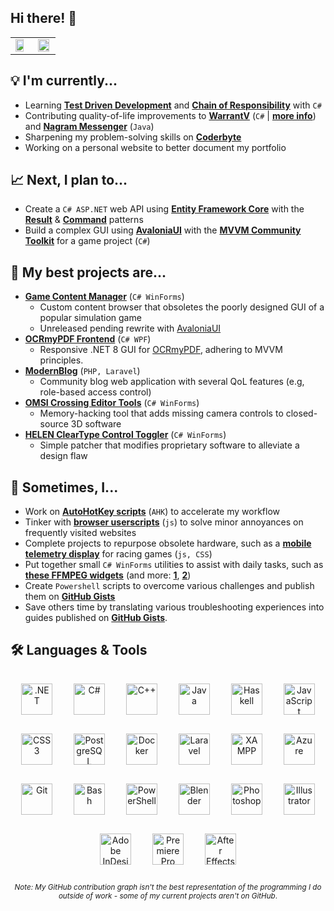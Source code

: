 ## Hi there! 👋

<!--


**sjain882/sjain882** is a ✨ _special_ ✨ repository because its `README.md` (this file)** appears on your GitHub profile.

Here are some ideas to get you started:

- 🔭 I’m currently working on ...
- 🌱 I’m currently learning ...
- 👯 I’m looking to collaborate on ...
- 🤔 I’m looking for help with ...
- 💬 Ask me about ...
- 📫 How to reach me: ...
- 😄 Pronouns: ...
- ⚡ Fun fact: ...
-->

<table align="center">
  <tr>
    <td>
      <img style="width: 80%; height: 80%" src="https://github-readme-stats.vercel.app/api?username=sjain882&count_private=true&theme=dark"/>
    </td>
    <td>
      <img style="width: 95%; height: 95%" src="https://github-readme-stats.vercel.app/api/top-langs/?username=sjain882&layout=compact&theme=dark"/>
    </td>
  </tr>
</table>

## **💡 I'm currently...**
- Learning **[Test Driven Development](https://en.wikipedia.org/wiki/Test-driven_development)** and **[Chain of Responsibility](https://refactoring.guru/design-patterns/chain-of-responsibility/csharp/example)** with `C#`
- Contributing quality-of-life improvements to **[WarrantV](https://github.com/sjain882/WarrantV/commits/allMyChanges/)** (`C#` | **[more info](https://www.gta5-mods.com/scripts/warrantv)**) and **[Nagram Messenger](https://github.com/NextAlone/Nagram)** (`Java`)
- Sharpening my problem-solving skills on **[Coderbyte](https://coderbyte.com/)**
- Working on a personal website to better document my portfolio

## **📈 Next, I plan to...**
- Create a `C# ASP.NET` web API using **[Entity Framework Core](https://learn.microsoft.com/en-us/ef/core/)** with the **[Result](https://andrewlock.net/working-with-the-result-pattern-part-1-replacing-exceptions-as-control-flow/)** & **[Command](https://refactoring.guru/design-patterns/command/csharp/example)** patterns
- Build a complex GUI using **[AvaloniaUI](https://avaloniaui.net/)** with the **[MVVM Community Toolkit](https://learn.microsoft.com/en-us/dotnet/communitytoolkit/mvvm/)** for a game project (`C#`)

## **🚀 My best projects are...**
- **[Game Content Manager]()** (`C# WinForms`)
  - Custom content browser that obsoletes the poorly designed GUI of a popular simulation game
  - Unreleased pending rewrite with [AvaloniaUI](https://avaloniaui.net/)
‎
- **[OCRmyPDF Frontend](https://github.com/sjain882/OCRmyPDF-WinGUI)** (`C# WPF`)
  - Responsive .NET 8 GUI for [OCRmyPDF](https://github.com/ocrmypdf/OCRmyPDF), adhering to MVVM principles.
‎
- **[ModernBlog](https://github.com/sjain882/Csc348-blog)** (`PHP, Laravel`)
  - Community blog web application with several QoL features (e.g, role-based access control)
‎
- **[OMSI Crossing Editor Tools](https://github.com/sjain882/OMSI-Crossing-Editor-Tools)** (`C# WinForms`)
  - Memory-hacking tool that adds missing camera controls to closed-source 3D software
‎
- **[HELEN ClearType Control Toggler](https://github.com/sjain882/HELEN-ClearType-Toggle)** (`C# WinForms`)
  - Simple patcher that modifies proprietary software to alleviate a design flaw

## **🎨 Sometimes, I...**
- Work on **[AutoHotKey scripts](http://github.com/sjain882/autohotkey-scripts)** (`AHK`) to accelerate my workflow
- Tinker with **[browser userscripts](https://github.com/sjain882/Browser-Tweaks)** (`js`) to solve minor annoyances on frequently visited websites
- Complete projects to repurpose obsolete hardware, such as a **[mobile telemetry display](https://github.com/sjain882/ETS2-Basic-Info-Grid)** for racing games (`js, CSS`)
- Put together small `C# WinForms` utilities to assist with daily tasks, such as **[these FFMPEG widgets](https://github.com/sjain882/FFMPEG-QTTabBar-Tools)** (and more: **[1](https://github.com/sjain882/Ethernet-ForWakeOnLanOnly-Win)**, **[2](https://github.com/sjain882/HTPC-Res-Switcher)**)
- Create `Powershell` scripts to overcome various challenges and publish them on **[GitHub Gists](https://gist.github.com/sjain882)**
- Save others time by translating various troubleshooting experiences into guides published on **[GitHub Gists](https://gist.github.com/sjain882)**.

## **🛠 Languages & Tools**

<div align="center"> 
<!-- Desktop Languages -->
<a href="https://dotnet.microsoft.com/download/dotnet-framework" target="_blank"><img style="margin: 15px; height: 50px" src="https://profilinator.rishav.dev/skills-assets/dot-net-original-wordmark.svg" alt=".NET"/></a> 
<a href="https://docs.microsoft.com/en-us/dotnet/csharp/" target="_blank"><img style="margin: 15px; height: 50px" src="https://profilinator.rishav.dev/skills-assets/csharp-original.svg" alt="C#"/></a> 
<a href="https://www.cplusplus.com/" target="_blank"><img style="margin: 15px; height: 50px" src="https://profilinator.rishav.dev/skills-assets/cplusplus-original.svg" alt="C++"/></a> 
<a href="https://www.java.com/" target="_blank"><img style="margin: 15px; height: 50px" src="https://profilinator.rishav.dev/skills-assets/java-original-wordmark.svg" alt="Java"/></a>  
<a href="https://www.haskell.org/" target="_blank"><img style="margin: 15px; height: 50px" src="https://profilinator.rishav.dev/skills-assets/haskell.png" alt="Haskell"/></a>  
<!-- Web Languages & Technologies-->
<a href="https://www.javascript.com/" target="_blank"><img style="margin: 15px; height: 50px" src="https://profilinator.rishav.dev/skills-assets/javascript-original.svg" alt="JavaScript"/></a> 
<a href="https://www.w3schools.com/css/" target="_blank"><img style="margin: 15px; height: 50px" src="https://profilinator.rishav.dev/skills-assets/css3-original-wordmark.svg" alt="CSS3"/></a> 
<a href="https://www.postgresql.org/" target="_blank"><img style="margin: 15px; height: 50px" src="https://profilinator.rishav.dev/skills-assets/postgresql-original-wordmark.svg" alt="PostgreSQL"/></a> 
<a href="https://www.docker.com/" target="_blank"><img style="margin: 15px; height: 50px" src="https://profilinator.rishav.dev/skills-assets/docker-original-wordmark.svg" alt="Docker"/></a> 
<a href="https://laravel.com/" target="_blank"><img style="margin: 15px; height: 50px" src="https://profilinator.rishav.dev/skills-assets/laravel-plain-wordmark.svg" alt="Laravel"/></a>  
<a href="https://www.apachefriends.org/" target="_blank"><img style="margin: 15px; height: 50px" src="https://profilinator.rishav.dev/skills-assets/xampp.png" alt="XAMPP"/></a> 
<a href="https://azure.microsoft.com/en-in/" target="_blank"><img style="margin: 15px; height: 50px" src="https://profilinator.rishav.dev/skills-assets/microsoft_azure-icon.svg" alt="Azure"/></a> 
<!-- Other -->
<a href="https://github.com/" target="_blank"><img style="margin: 15px; height: 50px" src="https://profilinator.rishav.dev/skills-assets/git-scm-icon.svg" alt="Git"/></a> 
<a href="https://www.gnu.org/software/bash/" target="_blank"><img style="margin: 15px; height: 50px" src="https://profilinator.rishav.dev/skills-assets/gnu_bash-icon.svg" alt="Bash"/></a> 
<a href="https://docs.microsoft.com/en-us/powershell/" target="_blank"><img style="margin: 15px; height: 50px" src="https://profilinator.rishav.dev/skills-assets/powershell.png" alt="PowerShell"/></a> 
<!-- Creative -->
<a href="https://www.blender.org/" target="_blank"><img style="margin: 15px; height: 50px" src="https://profilinator.rishav.dev/skills-assets/blender_community_badge_white.svg" alt="Blender"/></a> 
<a href="https://www.adobe.com/in/products/photoshop.html" target="_blank"><img style="margin: 15px; height: 50px" src="https://profilinator.rishav.dev/skills-assets/photoshop-plain.svg" alt="Photoshop"/></a> 
<a href="https://www.adobe.com/in/products/illustrator.html" target="_blank"><img style="margin: 15px; height: 50px" src="https://profilinator.rishav.dev/skills-assets/adobe_illustrator-icon.svg" alt="Illustrator"/></a> 
<a href="https://www.adobe.com/in/products/indesign.html" target="_blank"><img style="margin: 15px; height: 50px" src="https://profilinator.rishav.dev/skills-assets/adobeindesign.svg" alt="Adobe InDesign"/></a> 
<a href="https://www.adobe.com/in/products/premiere.html" target="_blank"><img style="margin: 15px; height: 50px" src="https://profilinator.rishav.dev/skills-assets/adobepremierepro.png" alt="Premiere Pro"/></a> 
<a href="https://www.adobe.com/in/products/aftereffects.html" target="_blank"><img style="margin: 15px; height: 50px" src="https://profilinator.rishav.dev/skills-assets/aftereffects.png" alt="After Effects"/></a> 

<sub>*Note: My GitHub contribution graph isn't the best representation of the programming I do outside of work - some of my current projects aren't on GitHub*.</sub>

</div>




